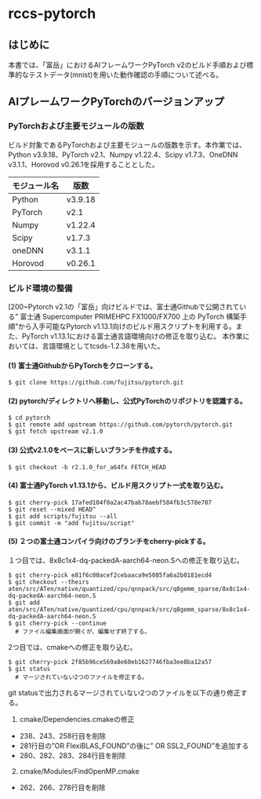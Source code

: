 # rccs-pytorch

## はじめに

本書では、「富岳」におけるAIフレームワークPyTorch v2のビルド手順および標準的なテストデータ(mnist)を用いた動作確認の手順について述べる。

## AIプレームワークPyTorchのバージョンアップ

### PyTorchおよび主要モジュールの版数

ビルド対象であるPyTorchおよび主要モジュールの版数を示す。本作業では、Python v3.9.18、PyTorch v2.1、Numpy v1.22.4、Scipy v1.7.3、OneDNN v3.1.1、Horovod v0.26.1を採用することとした。

| モジュール名 | 版数 |
| --- | --- |
| Python | v3.9.18 |
| PyTorch | v2.1 |
| Numpy | v1.22.4 |
| Scipy | v1.7.3 |
| oneDNN | v3.1.1 |
|Horovod | v0.26.1 |

### ビルド環境の整備

[200~Pytorch v2.1の「富岳」向けビルドでは、富士通Githubで公開されている” 富士通 Supercomputer PRIMEHPC FX1000/FX700 上の PyTorch 構築手順”から入手可能なPytorch v1.13.1向けのビルド用スクリプトを利用する。また、PyTorch v1.13.1における富士通言語環境向けの修正を取り込む。
本作業においては、言語環境としてtcsds-1.2.38を用いた。

#### (1) 富士通GithubからPyTorchをクローンする。

```
$ git clone https://github.com/fujitsu/pytorch.git
```

#### (2) pytorch/ディレクトリへ移動し、公式PyTorchのリポジトリを認識する。

```
$ cd pytorch
$ git remote add upstream https://github.com/pytorch/pytorch.git
$ git fetch upstream v2.1.0
```

#### (3) 公式v2.1.0をベースに新しいブランチを作成する。

```
$ git checkout -b r2.1.0_for_a64fx FETCH_HEAD
```

#### (4) 富士通PyTorch v1.13.1から、ビルド用スクリプト一式を取り込む。

```
$ git cherry-pick 17afed104f0a2ac47bab78aebf584fb3c578e707
$ git reset --mixed HEAD^
$ git add scripts/fujitsu --all
$ git commit -m "add fujitsu/script"
```

#### (5) ２つの富士通コンパイラ向けのブランチをcherry-pickする。
１つ目では、8x8c1x4-dq-packedA-aarch64-neon.Sへの修正を取り込む。
```
$ git cherry-pick e81f6c00acef2cebaaca9e5085fa6a2b0181ecd4
$ git checkout --theirs aten/src/ATen/native/quantized/cpu/qnnpack/src/q8gemm_sparse/8x8c1x4-dq-packedA-aarch64-neon.S
$ git add aten/src/ATen/native/quantized/cpu/qnnpack/src/q8gemm_sparse/8x8c1x4-dq-packedA-aarch64-neon.S
$ git cherry-pick --continue 
  # ファイル編集画面が開くが、編集せず終了する。
```

2つ目では、cmakeへの修正を取り込む。
```
$ git cherry-pick 2f85b96ce569a8e60eb1627746fba3ee8ba12a57
$ git status
  # マージされていない2つのファイルを修正する。
```

git statusで出力されるマージされていない2つのファイルを以下の通り修正する。
1. cmake/Dependencies.cmakeの修正
- 238、243、258行目を削除
- 281行目の”OR FlexiBLAS_FOUND”の後に” OR SSL2_FOUND”を追加する
- 280、282、283、284行目を削除

2. cmake/Modules/FindOpenMP.cmake
- 262、266、278行目を削除

